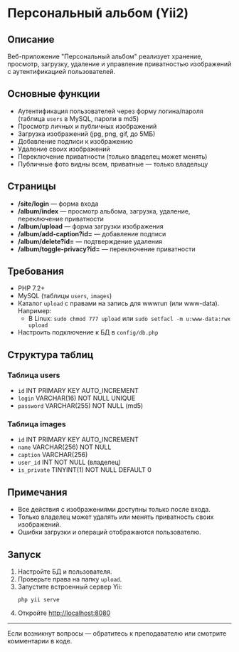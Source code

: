 # Персональный альбом (Yii2)

## Описание
Веб-приложение "Персональный альбом" реализует хранение, просмотр, загрузку, удаление и управление приватностью изображений с аутентификацией пользователей.

## Основные функции
- Аутентификация пользователей через форму логина/пароля (таблица `users` в MySQL, пароли в md5)
- Просмотр личных и публичных изображений
- Загрузка изображений (jpg, png, gif, до 5МБ)
- Добавление подписи к изображению
- Удаление своих изображений
- Переключение приватности (только владелец может менять)
- Публичные фото видны всем, приватные — только владельцу

## Страницы
- **/site/login** — форма входа
- **/album/index** — просмотр альбома, загрузка, удаление, переключение приватности
- **/album/upload** — форма загрузки изображения
- **/album/add-caption?id=** — добавление подписи
- **/album/delete?id=** — подтверждение удаления
- **/album/toggle-privacy?id=** — переключение приватности

## Требования
- PHP 7.2+
- MySQL (таблицы `users`, `images`)
- Каталог `upload` с правами на запись для wwwrun (или www-data). Например:
  - В Linux: `sudo chmod 777 upload` или `sudo setfacl -m u:www-data:rwx upload`
- Настроить подключение к БД в `config/db.php`

## Структура таблиц

### Таблица users
- `id` INT PRIMARY KEY AUTO_INCREMENT
- `login` VARCHAR(16) NOT NULL UNIQUE
- `password` VARCHAR(255) NOT NULL (md5)

### Таблица images
- `id` INT PRIMARY KEY AUTO_INCREMENT
- `name` VARCHAR(256) NOT NULL
- `caption` VARCHAR(256)
- `user_id` INT NOT NULL (владелец)
- `is_private` TINYINT(1) NOT NULL DEFAULT 0

## Примечания
- Все действия с изображениями доступны только после входа.
- Только владелец может удалять или менять приватность своих изображений.
- Ошибки загрузки и операций отображаются пользователю.

## Запуск
1. Настройте БД и пользователя.
2. Проверьте права на папку `upload`.
3. Запустите встроенный сервер Yii:
   ```
   php yii serve
   ```
4. Откройте [http://localhost:8080](http://localhost:8080)

---
Если возникнут вопросы — обратитесь к преподавателю или смотрите комментарии в коде.
